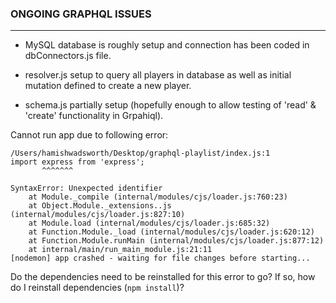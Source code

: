 ### ONGOING GRAPHQL ISSUES
---
* MySQL database is roughly setup and connection has been coded in dbConnectors.js file.

* resolver.js setup to query all players in database as well as initial mutation defined to create a new player.

* schema.js partially setup (hopefully enough to allow testing of 'read' & 'create' functionality in Grpahiql).

Cannot run app due to following error:
```
/Users/hamishwadsworth/Desktop/graphql-playlist/index.js:1
import express from 'express';
       ^^^^^^^

SyntaxError: Unexpected identifier
    at Module._compile (internal/modules/cjs/loader.js:760:23)
    at Object.Module._extensions..js (internal/modules/cjs/loader.js:827:10)
    at Module.load (internal/modules/cjs/loader.js:685:32)
    at Function.Module._load (internal/modules/cjs/loader.js:620:12)
    at Function.Module.runMain (internal/modules/cjs/loader.js:877:12)
    at internal/main/run_main_module.js:21:11
[nodemon] app crashed - waiting for file changes before starting...
```
Do the dependencies need to be reinstalled for this error to go? If so, how do I reinstall dependencies (`npm install`)?